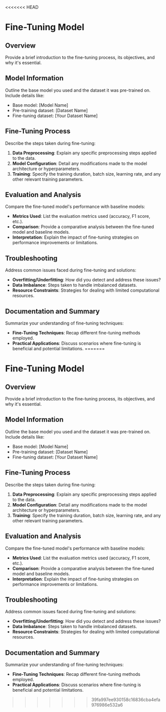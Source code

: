 <<<<<<< HEAD


# Fine-Tuning Model 

## Overview

Provide a brief introduction to the fine-tuning process, its objectives, and why it's essential.

## Model Information

Outline the base model you used and the dataset it was pre-trained on. Include details like:

- Base model: [Model Name]
- Pre-training dataset: [Dataset Name]
- Fine-tuning dataset: [Your Dataset Name]

## Fine-Tuning Process

Describe the steps taken during fine-tuning:

1. **Data Preprocessing**: Explain any specific preprocessing steps applied to the data.
2. **Model Configuration**: Detail any modifications made to the model architecture or hyperparameters.
3. **Training**: Specify the training duration, batch size, learning rate, and any other relevant training parameters.

## Evaluation and Analysis

Compare the fine-tuned model's performance with baseline models:

- **Metrics Used**: List the evaluation metrics used (accuracy, F1 score, etc.).
- **Comparison**: Provide a comparative analysis between the fine-tuned model and baseline models.
- **Interpretation**: Explain the impact of fine-tuning strategies on performance improvements or limitations.

## Troubleshooting

Address common issues faced during fine-tuning and solutions:

- **Overfitting/Underfitting**: How did you detect and address these issues?
- **Data Imbalance**: Steps taken to handle imbalanced datasets.
- **Resource Constraints**: Strategies for dealing with limited computational resources.

## Documentation and Summary

Summarize your understanding of fine-tuning techniques:

- **Fine-Tuning Techniques**: Recap different fine-tuning methods employed.
- **Practical Applications**: Discuss scenarios where fine-tuning is beneficial and potential limitations.
=======


# Fine-Tuning Model 

## Overview

Provide a brief introduction to the fine-tuning process, its objectives, and why it's essential.

## Model Information

Outline the base model you used and the dataset it was pre-trained on. Include details like:

- Base model: [Model Name]
- Pre-training dataset: [Dataset Name]
- Fine-tuning dataset: [Your Dataset Name]

## Fine-Tuning Process

Describe the steps taken during fine-tuning:

1. **Data Preprocessing**: Explain any specific preprocessing steps applied to the data.
2. **Model Configuration**: Detail any modifications made to the model architecture or hyperparameters.
3. **Training**: Specify the training duration, batch size, learning rate, and any other relevant training parameters.

## Evaluation and Analysis

Compare the fine-tuned model's performance with baseline models:

- **Metrics Used**: List the evaluation metrics used (accuracy, F1 score, etc.).
- **Comparison**: Provide a comparative analysis between the fine-tuned model and baseline models.
- **Interpretation**: Explain the impact of fine-tuning strategies on performance improvements or limitations.

## Troubleshooting

Address common issues faced during fine-tuning and solutions:

- **Overfitting/Underfitting**: How did you detect and address these issues?
- **Data Imbalance**: Steps taken to handle imbalanced datasets.
- **Resource Constraints**: Strategies for dealing with limited computational resources.

## Documentation and Summary

Summarize your understanding of fine-tuning techniques:

- **Fine-Tuning Techniques**: Recap different fine-tuning methods employed.
- **Practical Applications**: Discuss scenarios where fine-tuning is beneficial and potential limitations.
>>>>>>> 39fa997ee930158c16836cba4efa976986e532a6
